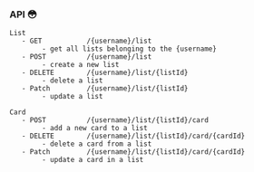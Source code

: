 ### API :flushed:<br/>
    List
       - GET           /{username}/list
            - get all lists belonging to the {username}
       - POST          /{username}/list
            - create a new list
       - DELETE        /{username}/list/{listId}
            - delete a list    
       - Patch         /{username}/list/{listId}
            - update a list
    
    Card
       - POST          /{username}/list/{listId}/card
            - add a new card to a list
       - DELETE        /{username}/list/{listId}/card/{cardId}
            - delete a card from a list    
       - Patch         /{username}/list/{listId}/card/{cardId}
            - update a card in a list